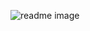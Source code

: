 ![readme image](https://github.com/PrajwalKoirala/Optimal-control-of-double-integrator-problem/blob/main/aux/readme.png)
